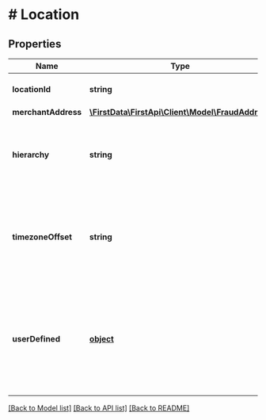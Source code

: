 # # Location

## Properties

Name | Type | Description | Notes
------------ | ------------- | ------------- | -------------
**locationId** | **string** | The unique ID of this location. | [optional] 
**merchantAddress** | [**\FirstData\FirstApi\Client\Model\FraudAddress**](FraudAddress.md) |  | [optional] 
**hierarchy** | **string** | Free-text field to describe a hierarchy the merchant would like to provide. | [optional] 
**timezoneOffset** | **string** | The timezone offset from UTC to the merchants timezone configuration, specified in the format +hh:mm. | [optional] 
**userDefined** | [**object**](.md) | A JSON object that can carry any additional information about the location that might be helpful for fraud detection. | [optional] 

[[Back to Model list]](../../README.md#documentation-for-models) [[Back to API list]](../../README.md#documentation-for-api-endpoints) [[Back to README]](../../README.md)



